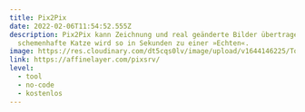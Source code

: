 ```yaml
---
title: Pix2Pix
date: 2022-02-06T11:54:52.555Z
description: Pix2Pix kann Zeichnung und real geänderte Bilder übertragen. Eine
  schemenhafte Katze wird so in Sekunden zu einer »Echten«.
image: https://res.cloudinary.com/dt5cqs0lv/image/upload/v1644146225/Tools/Tool/Screenshot_2022-02-06_at_11-58-44_Image-to-Image_Demo_-_Affine_Layer_jjpj40.jpg
link: https://affinelayer.com/pixsrv/
level:
  - tool
  - no-code
  - kostenlos
---
```

